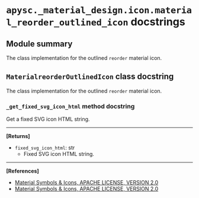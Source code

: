 # `apysc._material_design.icon.material_reorder_outlined_icon` docstrings

## Module summary

The class implementation for the outlined `reorder` material icon.

## `MaterialreorderOutlinedIcon` class docstring

The class implementation for the outlined `reorder` material icon.

### `_get_fixed_svg_icon_html` method docstring

Get a fixed SVG icon HTML string.<hr>

**[Returns]**

- `fixed_svg_icon_html`: str
  - Fixed SVG icon HTML string.

<hr>

**[References]**

- [Material Symbols & Icons, APACHE LICENSE, VERSION 2.0](https://fonts.google.com/icons?icon.size=24&icon.color=%23e8eaed)
- [Material Symbols & Icons, APACHE LICENSE, VERSION 2.0](https://www.apache.org/licenses/LICENSE-2.0.html)